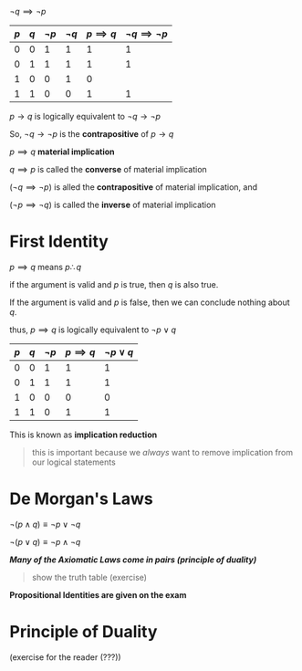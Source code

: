 $\neg q\implies\neg p$

| $p$ | $q$ | $\neg p$ | $\neg q$ | $p \implies q$ | $\neg q \implies \neg p$ |
| --- | --- | -------- | -------- | -------------- | ------------------------ |
| 0   | 0   | 1        | 1        | 1              | 1                        |
| 0   | 1   | 1        | 1        | 1              | 1                        |
| 1   | 0   | 0        | 1        | 0              |                          |
| 1   | 1   | 0        | 0        | 1              | 1                        |

$p \to q \text{ is logically equivalent to } \neg q \to \neg p$ 

So, $\neg q\to \neg p$ is the **contrapositive** of $p\to q$ 

$p \implies q$ **material implication**

$q \implies p$ is called the **converse** of material implication

$(\neg q \implies \neg p)$ is alled the **contrapositive** of material implication, and

$(\neg p \implies \neg q)$ is called the **inverse** of material implication

# First Identity
$p \implies q$ means $p \therefore q$ 

if the argument is valid and $p$ is true, then $q$ is also true.

If the argument is valid and $p$ is false, then we can conclude nothing about $q$.

thus, $p \implies q$ is logically equivalent to $\neg p \lor q$

| $p$ | $q$ | $\neg p$ | $p \implies q$ | $\neg p \lor q$ |
| --- | --- | -------- | -------------- | --------------- |
| 0   | 0   | 1        | 1              | 1               |
| 0   | 1   | 1        | 1              | 1               |
| 1   | 0   | 0        | 0              | 0               |
| 1   | 1   | 0        | 1              | 1               |

This is known as **implication reduction**

> this is important because we *always* want to remove implication from our logical statements

# De Morgan's Laws
$\neg(p\land q) \equiv \neg p\lor \neg q$

$\neg(p\lor q) \equiv \neg p \land \neg q$

***Many of the Axiomatic Laws come in pairs (principle of duality)***

> show the truth table (exercise)

**Propositional Identities are given on the exam**

# Principle of Duality

(exercise for the reader (???))

